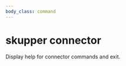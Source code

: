 ```yaml
---
body_class: command
---
```


# skupper connector

<section>

Display help for connector commands and exit.

</section>
